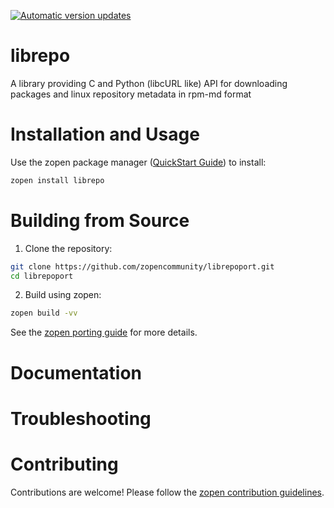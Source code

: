 [![Automatic version updates](https://github.com/zopencommunity/librepoport/actions/workflows/bump.yml/badge.svg)](https://github.com/ZOSOpenTools/librepoport/actions/workflows/bump.yml)

# librepo

A library providing C and Python (libcURL like) API for downloading packages and linux repository metadata in rpm-md format

# Installation and Usage

Use the zopen package manager ([QuickStart Guide](https://zopen.community/#/Guides/QuickStart)) to install:
```bash
zopen install librepo
```

# Building from Source

1. Clone the repository:
```bash
git clone https://github.com/zopencommunity/librepoport.git
cd librepoport
```
2. Build using zopen:
```bash
zopen build -vv
```

See the [zopen porting guide](https://zopen.community/#/Guides/Porting) for more details.

# Documentation


# Troubleshooting

# Contributing
Contributions are welcome! Please follow the [zopen contribution guidelines](https://github.com/zopencommunity/meta/blob/main/CONTRIBUTING.md).
